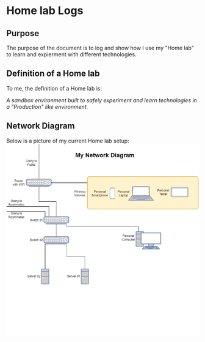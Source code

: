 # Home lab Logs

## Purpose

The purpose of the document is to log and show how I use my "Home lab" to learn and expierment with different technologies.  

## Definition of a Home lab
 
To me, the definition of a Home lab is:  

*A sandbox environment built to safely experiment and learn technologies in a "Production" like environment.*  

## Network Diagram

Below is a picture of my current Home lab setup:    
![Home Lab Network Diagram](./homelab-network-diagram.drawio.png)  
